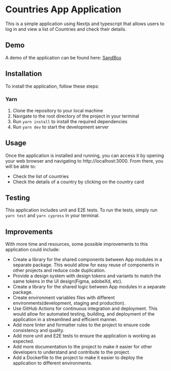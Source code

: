 # Countries App Application

This is a simple application using Nextjs and typescript that allows users to log in and view a list of Countries and check their details.

## Demo

A demo of the application can be found here: [SandBox](https://codesandbox.io/p/github/ertomar/rest-countries-next.js/main?layout=%257B%2522sidebarPanel%2522%253A%2522EXPLORER%2522%252C%2522rootPanelGroup%2522%253A%257B%2522direction%2522%253A%2522horizontal%2522%252C%2522type%2522%253A%2522PANEL_GROUP%2522%252C%2522id%2522%253A%2522ROOT_LAYOUT%2522%252C%2522panels%2522%253A%255B%257B%2522type%2522%253A%2522PANEL_GROUP%2522%252C%2522direction%2522%253A%2522vertical%2522%252C%2522id%2522%253A%2522EDITOR%2522%252C%2522panels%2522%253A%255B%257B%2522type%2522%253A%2522PANEL%2522%252C%2522panelType%2522%253A%2522TABS%2522%252C%2522id%2522%253A%2522clhs1widx000a3b6nu9kutsxz%2522%257D%255D%252C%2522sizes%2522%253A%255B100%255D%257D%252C%257B%2522type%2522%253A%2522PANEL_GROUP%2522%252C%2522direction%2522%253A%2522vertical%2522%252C%2522id%2522%253A%2522DEVTOOLS%2522%252C%2522panels%2522%253A%255B%257B%2522type%2522%253A%2522PANEL%2522%252C%2522panelType%2522%253A%2522TABS%2522%252C%2522id%2522%253A%2522clhs1widx000c3b6nz196cipy%2522%257D%255D%252C%2522sizes%2522%253A%255B100%255D%257D%255D%252C%2522sizes%2522%253A%255B50%252C50%255D%257D%252C%2522tabbedPanels%2522%253A%257B%2522clhs1widx000a3b6nu9kutsxz%2522%253A%257B%2522tabs%2522%253A%255B%257B%2522id%2522%253A%2522clhs1widx00093b6n75ptle2g%2522%252C%2522mode%2522%253A%2522permanent%2522%252C%2522type%2522%253A%2522FILE%2522%252C%2522filepath%2522%253A%2522%252FREADME.md%2522%257D%255D%252C%2522id%2522%253A%2522clhs1widx000a3b6nu9kutsxz%2522%252C%2522activeTabId%2522%253A%2522clhs1widx00093b6n75ptle2g%2522%257D%252C%2522clhs1widx000c3b6nz196cipy%2522%253A%257B%2522tabs%2522%253A%255B%257B%2522id%2522%253A%2522clhs1widx000b3b6nlbubxkmc%2522%252C%2522mode%2522%253A%2522permanent%2522%252C%2522type%2522%253A%2522PROJECT_SETUP%2522%257D%255D%252C%2522id%2522%253A%2522clhs1widx000c3b6nz196cipy%2522%252C%2522activeTabId%2522%253A%2522clhs1widx000b3b6nlbubxkmc%2522%257D%257D%252C%2522showDevtools%2522%253Atrue%252C%2522showSidebar%2522%253Atrue%252C%2522sidebarPanelSize%2522%253A15%257D)

## Installation

To install the application, follow these steps:

### Yarn

1. Clone the repository to your local machine
2. Navigate to the root directory of the project in your terminal
3. Run `yarn install` to install the required dependencies
4. Run `yarn dev` to start the development server

## Usage

Once the application is installed and running, you can access it by opening your web browser and navigating to http://localhost:3000. From there, you will be able to:

- Check the list of countries
- Check the details of a country by clicking on the country card

## Testing

This application includes unit and E2E tests. To run the tests, simply run `yarn test` and `yarn cypress` in your terminal.

## Improvements

With more time and resources, some possible improvements to this application could include:

- Create a library for the shared components between App modules in a separate package. This would allow for easy reuse of components in other projects and reduce code duplication.
- Provide a design system with design tokens and variants to match the same tokens in the UI design(Figma, adobeXd, etc).
- Create a library for the shared logic between App modules in a separate package.
- Create environment variables files with different environments(development, staging and production).
- Use GitHub Actions for continuous integration and deployment. This would allow for automated testing, building, and deployment of the application in a streamlined and efficient manner.
- Add more linter and formatter rules to the project to ensure code consistency and quality.
- Add more unit and E2E tests to ensure the application is working as expected.
- Add more documentation to the project to make it easier for other developers to understand and contribute to the project.
- Add a Dockerfile to the project to make it easier to deploy the application to different environments.
